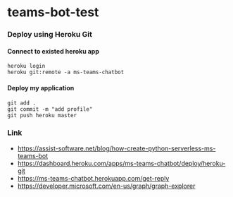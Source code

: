# teams-bot-test

### Deploy using Heroku Git
#### Connect to existed heroku app
```
heroku login
heroku git:remote -a ms-teams-chatbot
```
#### Deploy my application
```
git add .
git commit -m "add profile"
git push heroku master
```

### Link
* https://assist-software.net/blog/how-create-python-serverless-ms-teams-bot
* https://dashboard.heroku.com/apps/ms-teams-chatbot/deploy/heroku-git
* https://ms-teams-chatbot.herokuapp.com/get-reply
* https://developer.microsoft.com/en-us/graph/graph-explorer